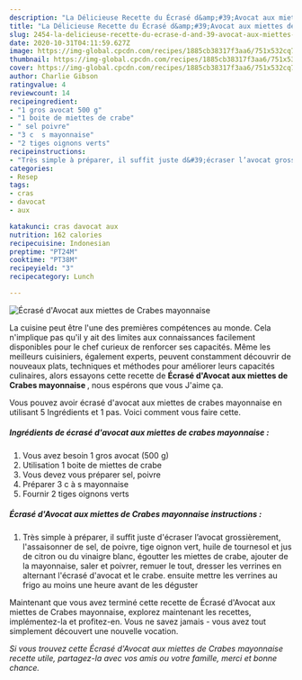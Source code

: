 ```yaml
---
description: "La Délicieuse Recette du Écrasé d&amp;#39;Avocat aux miettes de Crabes mayonnaise"
title: "La Délicieuse Recette du Écrasé d&amp;#39;Avocat aux miettes de Crabes mayonnaise"
slug: 2454-la-delicieuse-recette-du-ecrase-d-and-39-avocat-aux-miettes-de-crabes-mayonnaise
date: 2020-10-31T04:11:59.627Z
image: https://img-global.cpcdn.com/recipes/1885cb38317f3aa6/751x532cq70/ecrase-davocat-aux-miettes-de-crabes-mayonnaise-photo-principale-de-la-recette.jpg
thumbnail: https://img-global.cpcdn.com/recipes/1885cb38317f3aa6/751x532cq70/ecrase-davocat-aux-miettes-de-crabes-mayonnaise-photo-principale-de-la-recette.jpg
cover: https://img-global.cpcdn.com/recipes/1885cb38317f3aa6/751x532cq70/ecrase-davocat-aux-miettes-de-crabes-mayonnaise-photo-principale-de-la-recette.jpg
author: Charlie Gibson
ratingvalue: 4
reviewcount: 14
recipeingredient:
- "1 gros avocat 500 g"
- "1 boite de miettes de crabe"
- " sel poivre"
- "3 c  s mayonnaise"
- "2 tiges oignons verts"
recipeinstructions:
- "Très simple à préparer, il suffit juste d&#39;écraser l’avocat grossièrement, l&#39;assaisonner de sel, de poivre, tige oignon vert, huile de tournesol et jus de citron ou du vinaigre blanc, égoutter les miettes de crabe, ajouter de la mayonnaise, saler et poivrer, remuer le tout, dresser les verrines en alternant l&#39;écrasé d&#39;avocat et le crabe. ensuite mettre les verrines au frigo au moins une heure avant de les déguster"
categories:
- Resep
tags:
- cras
- davocat
- aux

katakunci: cras davocat aux 
nutrition: 162 calories
recipecuisine: Indonesian
preptime: "PT24M"
cooktime: "PT38M"
recipeyield: "3"
recipecategory: Lunch

---
```



![Écrasé d&#39;Avocat aux miettes de Crabes mayonnaise](https://img-global.cpcdn.com/recipes/1885cb38317f3aa6/751x532cq70/ecrase-davocat-aux-miettes-de-crabes-mayonnaise-photo-principale-de-la-recette.jpg)

La cuisine peut être l'une des premières compétences au monde. Cela n'implique pas qu'il y ait des limites aux connaissances facilement disponibles pour le chef curieux de renforcer ses capacités. Même les meilleurs cuisiniers, également experts, peuvent constamment découvrir de nouveaux plats, techniques et méthodes pour améliorer leurs capacités culinaires, alors essayons cette recette de <strong> Écrasé d&#39;Avocat aux miettes de Crabes mayonnaise </strong>, nous espérons que vous J'aime ça.

<!--inarticleads1-->

Vous pouvez avoir écrasé d&#39;avocat aux miettes de crabes mayonnaise en utilisant 5 Ingrédients et 1 pas. Voici comment vous faire cette.

##### Ingrédients de écrasé d&#39;avocat aux miettes de crabes mayonnaise :

1. Vous avez besoin 1 gros avocat (500 g)
1. Utilisation 1 boite de miettes de crabe
1. Vous devez vous préparer  sel, poivre
1. Préparer 3 c à s mayonnaise
1. Fournir 2 tiges oignons verts




<!--inarticleads2-->

##### Écrasé d&#39;Avocat aux miettes de Crabes mayonnaise instructions :

1. Très simple à préparer, il suffit juste d&#39;écraser l’avocat grossièrement, l&#39;assaisonner de sel, de poivre, tige oignon vert, huile de tournesol et jus de citron ou du vinaigre blanc, égoutter les miettes de crabe, ajouter de la mayonnaise, saler et poivrer, remuer le tout, dresser les verrines en alternant l&#39;écrasé d&#39;avocat et le crabe. ensuite mettre les verrines au frigo au moins une heure avant de les déguster




<!--inarticleads1-->

<p>
Maintenant que vous avez terminé cette recette de Écrasé d&#39;Avocat aux miettes de Crabes mayonnaise, explorez maintenant les recettes, implémentez-la et profitez-en. Vous ne savez jamais - vous avez tout simplement découvert une nouvelle vocation.
</p>

<p>
<i>Si vous trouvez cette Écrasé d&#39;Avocat aux miettes de Crabes mayonnaise recette utile, partagez-la avec vos amis ou votre famille, merci et bonne chance.</i>
</p>
